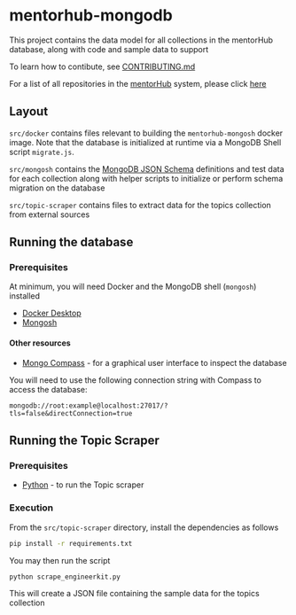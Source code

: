 # mentorhub-mongodb

This project contains the data model for all collections in the mentorHub database, along with code and sample data to support 

To learn how to contibute, see [CONTRIBUTING.md](CONTRIBUTING.md)

For a list of all repositories in the [mentorHub](https://github.com/agile-learning-institute/mentorhub/tree/main) system, please click [here](https://github.com/orgs/agile-learning-institute/repositories?q=mentorHub-&type=all&sort=name)

## Layout

`src/docker` contains files relevant to building the `mentorhub-mongosh` docker image. Note that the database is initialized at runtime via a MongoDB Shell script `migrate.js`.

`src/mongosh` contains the [MongoDB JSON Schema](https://www.mongodb.com/docs/manual/reference/operator/query/jsonSchema/#json-schema) definitions and test data for each collection along with helper scripts to initialize or perform schema migration on the database

`src/topic-scraper` contains files to extract data for the topics collection from external sources

## Running the database

### Prerequisites

At minimum, you will need Docker and the MongoDB shell (`mongosh`) installed

- [Docker Desktop](https://www.docker.com/products/docker-desktop/)
- [Mongosh](https://www.mongodb.com/docs/mongodb-shell/install/)

#### Other resources

- [Mongo Compass](https://www.mongodb.com/try/download/compass) - for a graphical user interface to inspect the database

You will need to use the following connection string with Compass to access the database:

```
mongodb://root:example@localhost:27017/?tls=false&directConnection=true
```

## Running the Topic Scraper

### Prerequisites

- [Python](https://www.python.org/downloads/) - to run the Topic scraper

### Execution

From the `src/topic-scraper` directory, install the dependencies as follows

```bash
pip install -r requirements.txt
```

You may then run the script

```bash
python scrape_engineerkit.py
```

This will create a JSON file containing the sample data for the topics collection
